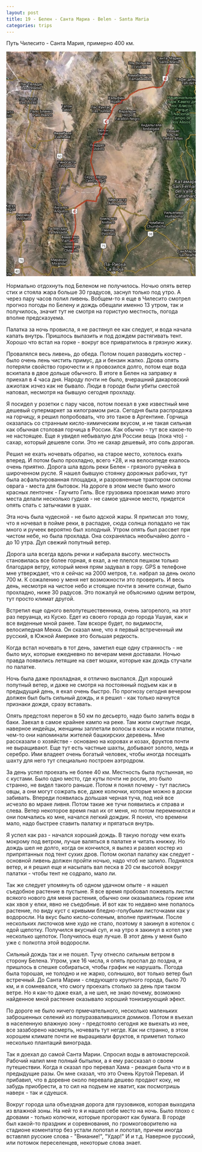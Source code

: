 ```yaml
---
layout: post
title: 19 - Белен - Санта Мариа - Belen - Santa Maria
categories: trips
---
```


Путь Чилесито - Санта Мария, примерно 400 км. 

<a href="/assets/tracks/18_19_z9.jpg"><img src="/assets/tracks/18_19_z9.jpg" width="640"></a>

Нормально отдохнуть под Беленом не получилось. Ночью опять ветер стих и стояла жара больше 30 градусов, заснул только под утро. А через пару часов полил ливень. Вобщем-то я еще в Чилесито смотрел прогноз погоды по Белену и дождь обещали именно 13 утром, так и получилось, значит тут не смотря на гористую местность, погода вполне предсказуема. 

Палатка за ночь провисла, я не растянул ее как следует, и вода начала капать внутрь. Пришлось вылазить и под дождем растягивать тент. Хорошо что встал на горке - вокруг все привратилось в грязную жижу. 

Провалялся весь ливень, до обеда. Потом пошел разводить костер - было очень лень чистить примус, да и бензин жалко. Дрова опять потеряли свойство горючести и я провозился долго, потом еще вода вскипала в двое дольше обычного. В итоге в Белен на заправку я приехал в 4 часа дня. Народу почти не было, вчерашний дакаровский ажиотаж изчез как не бывало. Люди в городе были убиты сиестой наповал, несмотря на бывшую сегодня прохладу.

Я посидел у розетки с пару часов, потом поехал в уже известный мне дешевый супермаркет за килограмом риса. Сегодня была распродажа на горчицу, я решил попробовать, что это такое в Аргентине. Горчица оказалась со странным кисло-химическим вкусом, и не такая сильная как обычная столовая горчица в России. Как обычно - тут все какое-то не настоящее. Еще я увидел небывалую для России вещь (пока что) - сахар, который дешевле соли. Это не сахар дешевый, это соль дорогая.

Решил не ехать ночевать обратно, на старое место, хотелось ехать вперед. И потом было прохладно, всего +28, и на велосипеде ехалось очень приятно. Дорога шла вдоль реки Белен - грязного ручейка в широченном русле. Я нашел бывшую стоянку дорожных рабочих, тут была асфальтированная площадка, и разровненные трактором склоны оврага - места для бытовок. На дороге в этом месте было много красных ленточек - Гаучито Гиль. Все грузовика проезжая мимо этого места делали несколько гудков - не самое удачное место, придется опять спать с затычками в ушах.

Эта ночь была чудесной - не было адской жары. Я приписал это тому, что я ночевал в пойме реки, в распадке, сюда солнца попадало не так много и ручеек вероятно был холодный. Утром опять был рассвет при чистом небе, но была прохлада. Она сохранялась необычайно долго - до 10 утра. Дул свежий попутный ветер.

Дорога шла всегда вдоль речки и набирала высоту. местность становилась все более горная, я ехал, а не плелся пешком только благодаря ветру, который меня прям задувал в гору. GPS в телефоне мне утверждает, что я сейчас на 2000 метров, т.е. набрал за день около 700 м. К сожалению у меня нет возможности это проверить. И весь день, несмотря на чистое небо и стоящие почти в зените солнце, было прохладно, ниже 30 радусов. Это пожалуй не объяснимо одним ветром, тут просто климат другой.

Встретил еще одного велопутешественника, очень загорелого, на этот раз перуанца, из Куско. Едет из своего города до города Ушуая, как и все виденные мной ранее. Там вскоре будет, по видимости, велосипедная Мекка. Он сказал мне, что я первый встреченный им русский, в Южной Америке это большая редкость.

Когда встал ночевать в тот день, заметил еще одну странность - не было мух, которые ежедневно по вечерам меня доставали. Ночью правда появились летящие на свет мошки, которые как дождь стучали по палатке.

Ночь была даже прохладная, я отлично выспался. Дул хороший попутный ветер, и даже не смотря на постоянный подъем как и в предыдущий день, я ехал очень быстро. По прогнозу сегодня вечером должен был быть сильный дождь, и я решил - как только начнутся признаки дождя, сразу вставать. 

Опять предстоял перегон в 50 км по десьерто, надо было залить воды в баки. Заехал в самое крайнее кампо на реке. Там жили смуглые люди, наверное индейцы, женщины заплетали волосы в косы и носили платки, чем-то они напоминали жителей башкирских деревень. Мне рассказали о хозяйстве - основано на коровах и козах, фруктов почти не выращивают. Еще тут есть частные шахты, добывают золото, медь и серебро. Ими владеет очень богатый человек, чтобы иногда посещать шахту для него тут специально построен аэтродром. 

За день успел проехать не более 40 км. Местность была пустынная, но с кустами. Было одно место, где куты почти не росли, это было странно, не видел такого раньше. Потом я понял почему - тут паслись овцы, а они могут сожрать все, даже колючки, которые можно в доски забивать. Впереди появилась дольшая черная туча, под ней все исчезло во мраке ливня. Потом такие же тучи появились и справа и слева. Ветер некоторое время гнал их от меня, но потом переменился и они помчались ко мне, начался легкий дождик. Я понял, что времени мало, надо быстрее ставить палатку и прятаться внутрь. 

Я успел как раз - начался хороший дождь. В такую погоду чем ехать мокрому под ветром, лучше валяться в палатке и читать книжку. Но дождь шел не долго, когда он кончился, я вылез и развел костер из припрятанных под тент сухих дров. Потом окопал палатку как следует - основной ливень должен пройти ночью, надо чтоб не залило. Поднялся ветер, и я решил еще и насыпать вал песка в 20 см высотой вокруг палатки - чтобы тент не содрало, мало ли.

Так же следует упомянуть об одном удачном опыте - я нашел съедобное растение в пустыне. Я все время пробовал пожевать листик всякого нового для меня растения, обычно они оказывались горкие или как хвоя у елки, явно не съедобные. И вот как то недавно мне попалось растение, по виду куст с кривыми бледно-голубыми листочками как у водоросли. На вкус было кисло-соленым, вполне приятным. После нескольких листочков мне худо не стало, поэтому я закинул в котелок с едой щепотку. Получился вкусный суп, и на утро я закинул в котел уже несколько щепоток. Получилось еще лучше. В этот день у меня было уже с полкотла этой водоросли. 

Сильный дождь так и не пошел. Тучу отнесло сильным ветром в сторону Белена. Утром, уже 16 числа, я опять проспал до поздна, и пришлось в спешке собираться, чтобы график не нарушать. Погода была торошая, не толодно и не жарко, солнышко, вот только ветер был встречный. До Санта Марии - следующего крупного города, было 70 км, и я сомневался, что смогу проехать столько за день при таком ветре. Но я как-то даже ехал, а не шел, не знаю почему, возможно найденное мной растение оказывало хороший тонизирующий эфект. 

По дороге не было ничего прмечательного, несколько маленьких заброшенных селений из полуразвалившихся домиков. Потом я въехал в населенную влажную зону - предстояло сегодня же выехать из нее, все зазаборено насмерть, ночевать тут негде. Как ни странно, в этом хорошем климате почти не выращивали фруктов, я приметил только несколько плантаций винограда. 

Так я доехал до самой Санта Марии. Спросил воды в автомастерской. Рабочий налил мне полный бытылки, а я ему рассказал о своем путешествии. Когда я сказал про перевал Хама - реакция была что и в предыдущие разы. Он мне сказал, что это Очень Крутой Перевал. И прибавил, что в доревне около перевала дешево продают коку, не забудь приобрести, а то сил на подъем не хватит, как посмотришь наверх - так и сдуешся.

Вокруг города шла объездная дорога для грузовиков, которая выходила из влажной зоны. На ней то я и нашел себе место на ночь. Было плохо с дровами - только колючки, которые прогорают как бумага. В городе был какой-то праздник и соревнования, по громкоговорителю на стадионе коментатор без устали лопотал и лопотал, причем иногда вставлял русские слова - "Вниание!", "Удар!" И и т.д. Наверное русский, или потомок переселенцев, некоторые слова знает. 
